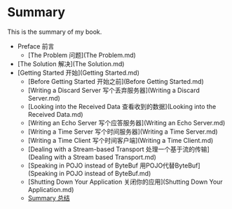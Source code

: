 # Summary

This is the summary of my book.

* Preface 前言
	* [The Problem 问题](The Problem.md)
* [The Solution 解决](The Solution.md)
* [Getting Started 开始](Getting Started.md)
 	* [Before Getting Started 开始之前](Before Getting Started.md)
 	* [Writing a Discard Server 写个丢弃服务器](Writing a Discard Server.md)
 	* [Looking into the Received Data 查看收到的数据](Looking into the Received Data.md)
 	* [Writing an Echo Server 写个应答服务器](Writing an Echo Server.md)
 	* [Writing a Time Server 写个时间服务器](Writing a Time Server.md)
	* [Writing a Time Client 写个时间客户端](Writing a Time Client.md)
	* [Dealing with a Stream-based Transport 处理一个基于流的传输](Dealing with a Stream based Transport.md)
	* [Speaking in POJO instead of ByteBuf 用POJO代替ByteBuf](Speaking in POJO instead of ByteBuf.md)
	* [Shutting Down Your Application 关闭你的应用](Shutting Down Your Application.md)
	* [Summary 总结](Summary2.md)